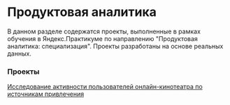 # Продуктовая аналитика

В данном разделе содержатся проекты, выполненные в рамках обучения в Яндекс.Практикуме по направлению "Продуктовая аналитика: специализация". Проекты разработаны на основе реальных данных.


### Проекты 
[Исследование активности пользователей онлайн-кинотеатра по источникам привлечения](users_activity)
